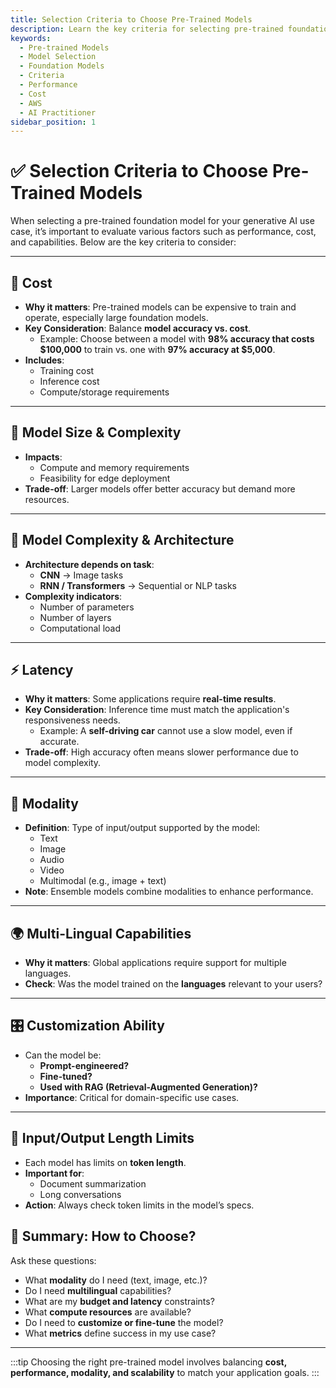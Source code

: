 ```yaml
---
title: Selection Criteria to Choose Pre-Trained Models
description: Learn the key criteria for selecting pre-trained foundation models, including performance, cost, size, and architecture, for the AWS AI Practitioner exam.
keywords:
  - Pre-trained Models
  - Model Selection
  - Foundation Models
  - Criteria
  - Performance
  - Cost
  - AWS
  - AI Practitioner
sidebar_position: 1
---
```


# ✅ Selection Criteria to Choose Pre-Trained Models

When selecting a pre-trained foundation model for your generative AI use case, it’s important to evaluate various factors such as performance, cost, and capabilities. Below are the key criteria to consider:

---

## 💸 Cost

- **Why it matters**: Pre-trained models can be expensive to train and operate, especially large foundation models.
- **Key Consideration**: Balance **model accuracy vs. cost**.
  - Example: Choose between a model with **98% accuracy that costs $100,000** to train vs. one with **97% accuracy at $5,000**.
- **Includes**:
  - Training cost
  - Inference cost
  - Compute/storage requirements

---

## 🧠 Model Size & Complexity

- **Impacts**:
  - Compute and memory requirements
  - Feasibility for edge deployment
- **Trade-off**: Larger models offer better accuracy but demand more resources.

---

## 🧠 Model Complexity & Architecture

- **Architecture depends on task**:
  - **CNN** → Image tasks
  - **RNN / Transformers** → Sequential or NLP tasks
- **Complexity indicators**:
  - Number of parameters
  - Number of layers
  - Computational load

---

## ⚡ Latency

- **Why it matters**: Some applications require **real-time results**.
- **Key Consideration**: Inference time must match the application's responsiveness needs.
  - Example: A **self-driving car** cannot use a slow model, even if accurate.
- **Trade-off**: High accuracy often means slower performance due to model complexity.

---

## 🧩 Modality

- **Definition**: Type of input/output supported by the model:
  - Text
  - Image
  - Audio
  - Video
  - Multimodal (e.g., image + text)
- **Note**: Ensemble models combine modalities to enhance performance.

---

## 🌍 Multi-Lingual Capabilities

- **Why it matters**: Global applications require support for multiple languages.
- **Check**: Was the model trained on the **languages** relevant to your users?

---

## 🎛️ Customization Ability

- Can the model be:
  - **Prompt-engineered?**
  - **Fine-tuned?**
  - **Used with RAG (Retrieval-Augmented Generation)?**
- **Importance**: Critical for domain-specific use cases.

---

## 🔁 Input/Output Length Limits

- Each model has limits on **token length**.
- **Important for**:
  - Document summarization
  - Long conversations
- **Action**: Always check token limits in the model’s specs.

## 🧩 Summary: How to Choose?

Ask these questions:

- What **modality** do I need (text, image, etc.)?
- Do I need **multilingual** capabilities?
- What are my **budget and latency** constraints?
- What **compute resources** are available?
- Do I need to **customize or fine-tune** the model?
- What **metrics** define success in my use case?

---

:::tip
Choosing the right pre-trained model involves balancing **cost, performance, modality, and scalability** to match your application goals.
:::
